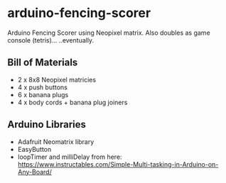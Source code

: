 # arduino-fencing-scorer
Arduino Fencing Scorer using Neopixel matrix.
Also doubles as game console (tetris)... ..eventually.

## Bill of Materials
* 2 x 8x8 Neopixel matricies
* 4 x push buttons
* 6 x banana plugs
* 4 x body cords + banana plug joiners

## Arduino Libraries
* Adafruit Neomatrix library
* EasyButton
* loopTimer and milliDelay from here: https://www.instructables.com/Simple-Multi-tasking-in-Arduino-on-Any-Board/
